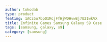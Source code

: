 ```yaml
---
author: tokodab
type: product
featimg: 1ACz5o7bpO1McjFfHjWDHvwBj7U21wkVX
title: Infinite Games Samsung Galaxy S9 Case
tags: [samsung, galaxy, s9]
category: [samsung]
---
```

